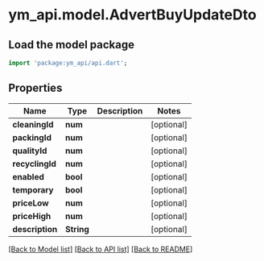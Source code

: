 # ym_api.model.AdvertBuyUpdateDto

## Load the model package
```dart
import 'package:ym_api/api.dart';
```

## Properties
Name | Type | Description | Notes
------------ | ------------- | ------------- | -------------
**cleaningId** | **num** |  | [optional] 
**packingId** | **num** |  | [optional] 
**qualityId** | **num** |  | [optional] 
**recyclingId** | **num** |  | [optional] 
**enabled** | **bool** |  | [optional] 
**temporary** | **bool** |  | [optional] 
**priceLow** | **num** |  | [optional] 
**priceHigh** | **num** |  | [optional] 
**description** | **String** |  | [optional] 

[[Back to Model list]](../README.md#documentation-for-models) [[Back to API list]](../README.md#documentation-for-api-endpoints) [[Back to README]](../README.md)


